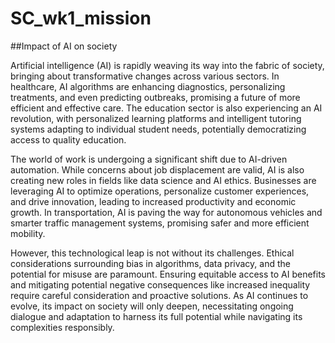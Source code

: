 # SC_wk1_mission

##Impact of AI on society

Artificial intelligence (AI) is rapidly weaving its way into the fabric of society, bringing about transformative changes across various sectors. In healthcare, AI algorithms are enhancing diagnostics, personalizing treatments, and even predicting outbreaks, promising a future of more efficient and effective care. The education sector is also experiencing an AI revolution, with personalized learning platforms and intelligent tutoring systems adapting to individual student needs, potentially democratizing access to quality education.   

The world of work is undergoing a significant shift due to AI-driven automation. While concerns about job displacement are valid, AI is also creating new roles in fields like data science and AI ethics. Businesses are leveraging AI to optimize operations, personalize customer experiences, and drive innovation, leading to increased productivity and economic growth. In transportation, AI is paving the way for autonomous vehicles and smarter traffic management systems, promising safer and more efficient mobility.   

However, this technological leap is not without its challenges. Ethical considerations surrounding bias in algorithms, data privacy, and the potential for misuse are paramount. Ensuring equitable access to AI benefits and mitigating potential negative consequences like increased inequality require careful consideration and proactive solutions. As AI continues to evolve, its impact on society will only deepen, necessitating ongoing dialogue and adaptation to harness its full potential while navigating its complexities responsibly.   
